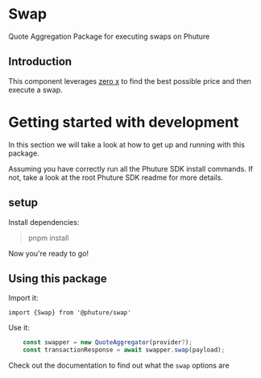 # Swap

Quote Aggregation Package for executing swaps on Phuture

## Introduction

This component leverages [zero x](https://docs.0x.org/) to find the best possible price and then execute a swap.

# Getting started with development

In this section we will take a look at how to get up and running with this package.

Assuming you have correctly run all the Phuture SDK install commands. If not, take a look at the root Phuture SDK readme for more details.

## setup

Install dependencies:

> pnpm install

Now you're ready to go!

## Using this package

Import it:

`import {Swap} from '@phuture/swap'`

Use it:

``` typescript
    const swapper = new QuoteAggregator(provider?);
    const transactionResponse = await swapper.swap(payload);    
 ```

Check out the documentation to find out what the ```swap``` options are
